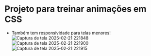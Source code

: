 # Projeto para treinar animações em CSS
* Também tem responsividade para telas menores!
![Captura de tela 2025-02-21 221848](https://github.com/user-attachments/assets/c77060cf-f230-4c2a-9999-b33cc9696bf1)
![Captura de tela 2025-02-21 221900](https://github.com/user-attachments/assets/117e5991-b96e-4176-afa5-5d8733516fd1)
![Captura de tela 2025-02-21 221915](https://github.com/user-attachments/assets/9bef4f38-28e4-4555-af89-75a6bd199332)
